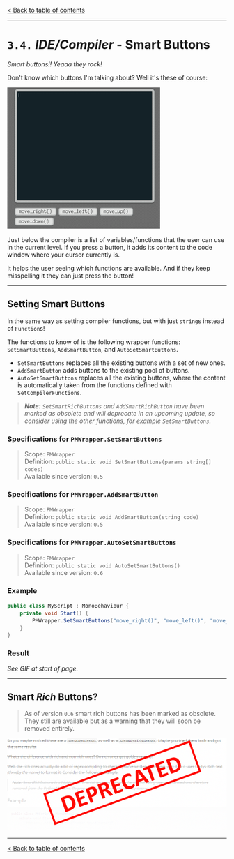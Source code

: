 [&lt; Back to table of contents](/README.md)

---

# `3.4.` _IDE/Compiler_ - **Smart Buttons**

_Smart buttons!! Yeaaa they rock!_

Don't know which buttons I'm talking about? Well it's these of course:

![Smart buttons demo](/images/smartbuttons-example.gif)

Just below the compiler is a list of variables/functions that the user can use in the current level. If you press a button, it adds its content to the code window where your cursor currently is.

It helps the user seeing which functions are available. And if they keep misspelling it they can just press the button!

---

## Setting Smart Buttons

In the same way as setting compiler functions, but with just `string`s instead of `Function`s!

The functions to know of is the following wrapper functions: `SetSmartButtons`, `AddSmartButton`, and `AutoSetSmartButtons`.

- `SetSmartButtons` replaces all the existing buttons with a set of new ones.  
- `AddSmartButton` adds buttons to the existing pool of buttons.
- `AutoSetSmartButtons` replaces all the existing buttons, where the content is automatically taken from the functions defined with `SetCompilerFunctions`.

> _**Note:** `SetSmartRichButtons` and `AddSmartRichButton` have been marked as obsolete and will deprecate in an upcoming update, so consider using the other functions, for example  `SetSmartButtons`._

### Specifications for `PMWrapper.SetSmartButtons`

> Scope: `PMWrapper`<br>
> Definition: `public static void SetSmartButtons(params string[] codes)`<br>
> Available since version: `0.5`<br>

### Specifications for `PMWrapper.AddSmartButton`

> Scope: `PMWrapper`<br>
> Definition: `public static void AddSmartButton(string code)`<br>
> Available since version: `0.5`<br>

### Specifications for `PMWrapper.AutoSetSmartButtons`

> Scope: `PMWrapper`<br>
> Definition: `public static void AutoSetSmartButtons()`<br>
> Available since version: `0.6`<br>

### Example

```CS
public class MyScript : MonoBehaviour {
    private void Start() {
        PMWrapper.SetSmartButtons("move_right()", "move_left()", "move_up()", "move_down()");
    }
}
```

### Result

_See GIF at start of page._

---

## Smart _Rich_ Buttons?

>As of version `0.6` smart rich buttons has been marked as obsolete. They still are available but as a warning that they will soon be removed entirely.

![SmartRichButtons has been deprecated](/images/smartrichbuttons-deprecated.png)

---

[&lt; Back to table of contents](/README.md)
